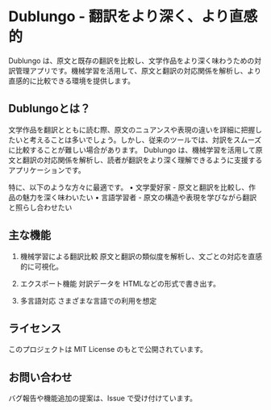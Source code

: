 # Dublungo - 翻訳をより深く、より直感的
Dublungo は、原文と既存の翻訳を比較し、文学作品をより深く味わうための対訳管理アプリです。機械学習を活用して、原文と翻訳の対応関係を解析し、より直感的に比較できる環境を提供します。

## Dublungoとは？
文学作品を翻訳とともに読む際、原文のニュアンスや表現の違いを詳細に把握したいと考えることは多いでしょう。しかし、従来のツールでは、対訳をスムーズに比較することが難しい場合があります。
Dublungo は、機械学習を活用して原文と翻訳の対応関係を解析し、読者が翻訳をより深く理解できるように支援するアプリケーションです。

特に、以下のような方々に最適です。
	•	文学愛好家 - 原文と翻訳を比較し、作品の魅力を深く味わいたい
	•	言語学習者 - 原文の構造や表現を学びながら翻訳と照らし合わせたい

## 主な機能
1. 機械学習による翻訳比較
原文と翻訳の類似度を解析し、文ごとの対応を直感的に可視化。

2. エクスポート機能
対訳データを HTMLなどの形式で書き出す。

3. 多言語対応
さまざまな言語での利用を想定

## ライセンス
このプロジェクトは MIT License のもとで公開されています。

## お問い合わせ
バグ報告や機能追加の提案は、Issue で受け付けています。